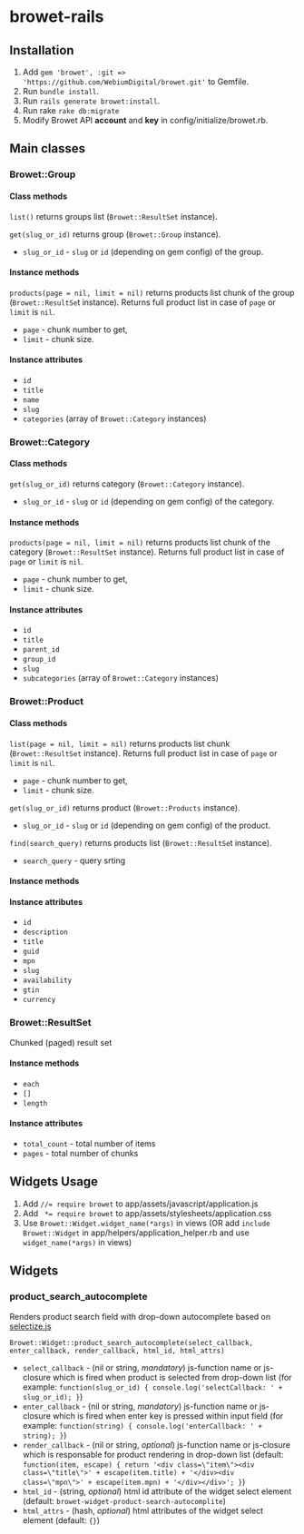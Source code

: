 # browet-rails

## Installation
1. Add `gem 'browet', :git => 'https://github.com/WebiumDigital/browet.git'` to Gemfile.
2. Run `bundle install`.
3. Run `rails generate browet:install`.
4. Run rake `rake db:migrate`
5. Modify Browet API **account** and **key** in config/initialize/browet.rb.


## Main classes

### Browet::Group
#### Class methods
`list()` returns groups list (`Browet::ResultSet` instance).

`get(slug_or_id)` returns group (`Browet::Group` instance).
- `slug_or_id` - `slug` or `id` (depending on gem config) of the group.

#### Instance methods
`products(page = nil, limit = nil)` returns products list chunk of the group (`Browet::ResultSe`t instance). Returns full product list in case of `page` or `limit` is `nil`.
- `page` - chunk number to get, 
- `limit` - chunk size.

#### Instance attributes
- `id`
- `title`
- `name`
- `slug`
- `categories` (array of `Browet::Category` instances)

### Browet::Category
#### Class methods
`get(slug_or_id)` returns category (`Browet::Category` instance).
- `slug_or_id` - `slug` or `id` (depending on gem config) of the category.

#### Instance methods
`products(page = nil, limit = nil)` returns products list chunk of the category (`Browet::ResultSet` instance). Returns full product list in case of `page` or `limit` is `nil`.
- `page` - chunk number to get, 
- `limit` - chunk size.

#### Instance attributes
- `id`
- `title`
- `parent_id`
- `group_id`
- `slug`
- `subcategories` (array of `Browet::Category` instances)

### Browet::Product
#### Class methods
`list(page = nil, limit = nil)`  returns products list chunk (`Browet::ResultSet` instance). Returns full product list in case of `page` or `limit` is `nil`.
- `page` - chunk number to get, 
- `limit` - chunk size.

`get(slug_or_id)` returns product (`Browet::Products` instance).
- `slug_or_id` - `slug` or `id` (depending on gem config) of the product.

`find(search_query)`  returns products list (`Browet::ResultSe`t instance).
- `search_query` - query srting

#### Instance methods

#### Instance attributes
- `id`
- `description`
- `title`
- `guid`
- `mpn`
- `slug`
- `availability`
- `gtin`
- `currency`

### Browet::ResultSet
Chunked (paged) result set
#### Instance methods
- `each`
- `[]`
- `length`

#### Instance attributes
- `total_count` - total number of items
- `pages` - total number of chunks

## Widgets Usage
1. Add `//= require browet` to app/assets/javascript/application.js
2. Add ` *= require browet` to app/assets/stylesheets/application.css  
3. Use `Browet::Widget.widget_name(*args)` in views (OR add `include Browet::Widget` in app/helpers/application_helper.rb and use `widget_name(*args)` in views)

## Widgets
### product_search_autocomplete
Renders product search field with drop-down autocomplete based on [selectize.js](https://github.com/brianreavis/selectize.js)

`Browet::Widget::product_search_autocomplete(select_callback, enter_callback, render_callback, html_id, html_attrs)`
  - `select_callback` - (nil or string, _mandatory_) js-function name or js-closure which is fired when product is selected from drop-down list (for example: `function(slug_or_id) { console.log('selectCallback: ' + slug_or_id); }`)
  - `enter_callback` - (nil or string, _mandatory_) js-function name or js-closure which is fired when enter key is pressed within input field (for example: `function(string) { console.log('enterCallback: ' + string); }`)
  - `render_callback` - (nil or string, _optional_) js-function name or js-closure which is responsable for product rendering in drop-down list (default: `function(item, escape) { return '<div class=\"item\"><div class=\"title\">' + escape(item.title) + '</div><div class=\"mpn\">' + escape(item.mpn) + '</div></div>'; }`)
  - `html_id` - (string, _optional_) html id attribute of the widget select element (default: `browet-widget-product-search-autocomplite`)
  - `html_attrs` - (hash, _optional_) html attributes of the widget select element (default: `{}`)
